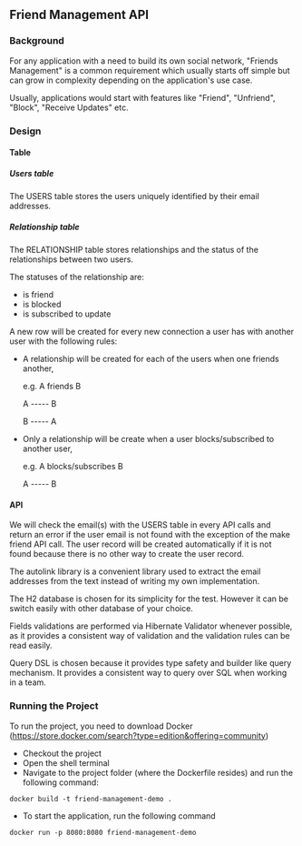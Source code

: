 ## Friend Management API

### Background

For any application with a need to build its own social network, "Friends Management" 
is a common requirement which usually starts off simple but can grow in complexity 
depending on the application's use case.

Usually, applications would start with features like "Friend", "Unfriend", "Block", 
"Receive Updates" etc.

### Design

#### Table

##### Users table
The USERS table stores the users uniquely identified by their email addresses.

##### Relationship table
The RELATIONSHIP table stores relationships and the status of the relationships 
between two users.

The statuses of the relationship are:
* is friend
* is blocked
* is subscribed to update

A new row will be created for every new connection a user has with another user with
the following rules:
* A relationship will be created for each of the users when one friends another, 

  e.g. A friends B

  A ----- B
  
  B ----- A

* Only a relationship will be create when a user blocks/subscribed to another user, 

  e.g. A blocks/subscribes B

  A ----- B 

#### API
We will check the email(s) with the USERS table in every API calls and return an error if
the user email is not found with the exception of the make friend API call. The user record
will be created automatically if it is not found because there is no other way to create the
user record. 

The autolink library is a convenient library used to extract the email addresses from the 
text instead of writing my own implementation.

The H2 database is chosen for its simplicity for the test. However it can be switch easily 
with other database of your choice.

Fields validations are performed via Hibernate Validator whenever possible, as it provides a
consistent way of validation and the validation rules can be read easily.

Query DSL is chosen because it provides type safety and builder like query mechanism. It 
provides a consistent way to query over SQL when working in a team.

### Running the Project
To run the project, you need to download Docker (https://store.docker.com/search?type=edition&offering=community)
* Checkout the project
* Open the shell terminal
* Navigate to the project folder (where the Dockerfile resides) and run the following command:
````
docker build -t friend-management-demo .
````
* To start the application, run the following command
````
docker run -p 8080:8080 friend-management-demo
````